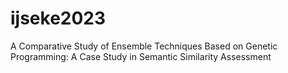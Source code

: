 # ijseke2023
A Comparative Study of Ensemble Techniques Based on Genetic Programming: A Case Study in Semantic Similarity Assessment
